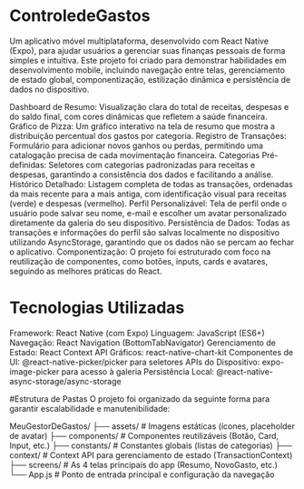 # ControledeGastos
Um aplicativo móvel multiplataforma, desenvolvido com React Native (Expo), para ajudar usuários a gerenciar suas finanças pessoais de forma simples e intuitiva. Este projeto foi criado para demonstrar habilidades em desenvolvimento mobile, incluindo navegação entre telas, gerenciamento de estado global, componentização, estilização dinâmica e persistência de dados no dispositivo.

Dashboard de Resumo: Visualização clara do total de receitas, despesas e do saldo final, com cores dinâmicas que refletem a saúde financeira.
Gráfico de Pizza: Um gráfico interativo na tela de resumo que mostra a distribuição percentual dos gastos por categoria.
Registro de Transações: Formulário para adicionar novos ganhos ou perdas, permitindo uma catalogação precisa de cada movimentação financeira.
Categorias Pré-definidas: Seletores com categorias padronizadas para receitas e despesas, garantindo a consistência dos dados e facilitando a análise.
Histórico Detalhado: Listagem completa de todas as transações, ordenadas da mais recente para a mais antiga, com identificação visual para receitas (verde) e despesas (vermelho).
Perfil Personalizável: Tela de perfil onde o usuário pode salvar seu nome, e-mail e escolher um avatar personalizado diretamente da galeria do seu dispositivo.
Persistência de Dados: Todas as transações e informações do perfil são salvas localmente no dispositivo utilizando AsyncStorage, garantindo que os dados não se percam ao fechar o aplicativo.
Componentização: O projeto foi estruturado com foco na reutilização de componentes, como botões, inputs, cards e avatares, seguindo as melhores práticas do React.

# Tecnologias Utilizadas
Framework: React Native (com Expo)
Linguagem: JavaScript (ES6+)
Navegação: React Navigation (BottomTabNavigator)
Gerenciamento de Estado: React Context API
Gráficos: react-native-chart-kit
Componentes de UI: @react-native-picker/picker para seletores
APIs do Dispositivo: expo-image-picker para acesso à galeria
Persistência Local: @react-native-async-storage/async-storage

#Estrutura de Pastas
O projeto foi organizado da seguinte forma para garantir escalabilidade e manutenibilidade:

MeuGestorDeGastos/
├── assets/               # Imagens estáticas (ícones, placeholder de avatar)
├── components/           # Componentes reutilizáveis (Botão, Card, Input, etc.)
├── constants/            # Constantes globais (listas de categorias)
├── context/              # Context API para gerenciamento de estado (TransactionContext)
├── screens/              # As 4 telas principais do app (Resumo, NovoGasto, etc.)
└── App.js                # Ponto de entrada principal e configuração da navegação
